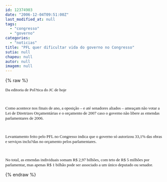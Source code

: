```yaml
---
id: 12374903
date: "2006-12-04T09:51:00Z"
last_modified_at: null
tags:
  - "congresso"
  - "governo"
categories:
  - "noticias"
title: "PFL quer dificultar vida do governo no Congresso"
sutia: null
chapeu: null
autor: null
imagem: null
---
```

{% raw %}
<p><P><FONT size=2><FONT size=1><FONT size=2></p>
<p><DIV id=corpo style=\"FONT-SIZE: 90%\"><FONT face=Verdana size=2>Da editoria de Pol?tica do JC de hoje</FONT></DIV></p>
<p><DIV style=\"FONT-SIZE: 90%\"><FONT face=Verdana size=2></FONT>&nbsp;</DIV></p>
<p><DIV style=\"FONT-SIZE: 90%\"><FONT face=Verdana size=2>Como acontece nos finais de ano, a oposição – e até senadores aliados – ameaçam não votar a Lei de Diretrizes Orçamentárias e o orçamento de 2007 caso o governo não libere as emendas parlamentares de 2006.</FONT></DIV></p>
<p><DIV style=\"FONT-SIZE: 90%\"><FONT face=Verdana size=2></FONT>&nbsp;</DIV></p>
<p><DIV style=\"FONT-SIZE: 90%\"><FONT face=Verdana size=2>Levantamento feito pelo PFL no Congresso indica que o governo só autorizou 33,1% das obras e serviços inclu?das no orçamento pelos parlamentares. </FONT></DIV></p>
<p><DIV style=\"FONT-SIZE: 90%\"><FONT face=Verdana size=2></FONT>&nbsp;</DIV></p>
<p><DIV style=\"FONT-SIZE: 90%\"><FONT face=Verdana><FONT size=2>No total, as emendas individuais somam R$ 2,97 bilhões, com teto de R$ 5 milhões por parlamentar, mas apenas R$ 1 bilhão pode ser associado a um único deputado ou senador</FONT>.</B></I> </FONT></DIV></FONT></p>
<p><P><FONT face=Verdana></FONT></P></FONT></FONT> </p>
{% endraw %}